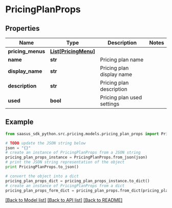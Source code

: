 # PricingPlanProps


## Properties
Name | Type | Description | Notes
------------ | ------------- | ------------- | -------------
**pricing_menus** | [**List[PricingMenu]**](PricingMenu.md) |  | 
**name** | **str** | Pricing plan name | 
**display_name** | **str** | Pricing plan display name | 
**description** | **str** | Pricing plan description | 
**used** | **bool** | Pricing plan used settings | 

## Example

```python
from saasus_sdk_python.src.pricing.models.pricing_plan_props import PricingPlanProps

# TODO update the JSON string below
json = "{}"
# create an instance of PricingPlanProps from a JSON string
pricing_plan_props_instance = PricingPlanProps.from_json(json)
# print the JSON string representation of the object
print PricingPlanProps.to_json()

# convert the object into a dict
pricing_plan_props_dict = pricing_plan_props_instance.to_dict()
# create an instance of PricingPlanProps from a dict
pricing_plan_props_form_dict = pricing_plan_props.from_dict(pricing_plan_props_dict)
```
[[Back to Model list]](../README.md#documentation-for-models) [[Back to API list]](../README.md#documentation-for-api-endpoints) [[Back to README]](../README.md)


